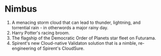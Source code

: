 # Nimbus
1. A menacing storm cloud that can lead to thunder, lightning, and torrential rain - in otherwords a major rainy day.
2. Harry Potter's racing broom.
3. The flagship of the Democratic Order of Planets star fleet on Futurama. 
4. Spirent's new Cloud-native Validaton solution that is a nimble, re-engineering of Spirent's CloudSure.
